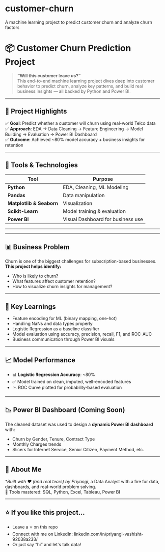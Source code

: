 # customer-churn
A machine learning project to predict customer churn and analyze churn factors

# 📦 Customer Churn Prediction Project

> **“Will this customer leave us?”**  
This end-to-end machine learning project dives deep into customer behavior to predict churn, analyze key patterns, and build real business insights — all backed by Python and Power BI.

---

## 🚀 Project Highlights

✅ **Goal**: Predict whether a customer will churn using real-world Telco data  
✅ **Approach**: EDA → Data Cleaning → Feature Engineering → Model Building → Evaluation → Power BI Dashboard  
✅ **Outcome**: Achieved ~80% model accuracy + business insights for retention  

---

## 🔧 Tools & Technologies

| Tool           | Purpose                          |
|----------------|----------------------------------|
| **Python**     | EDA, Cleaning, ML Modeling       |
| **Pandas**     | Data manipulation                |
| **Matplotlib & Seaborn** | Visualization          |
| **Scikit-Learn** | Model training & evaluation    |
| **Power BI**   | Visual Dashboard for business use  


---


---

## 📊 Business Problem

Churn is one of the biggest challenges for subscription-based businesses.  
**This project helps identify:**
- Who is likely to churn?
- What features affect customer retention?
- How to visualize churn insights for management?

---

## 🧠 Key Learnings

- Feature encoding for ML (binary mapping, one-hot)
- Handling NaNs and data types properly
- Logistic Regression as a baseline classifier
- Model evaluation using accuracy, precision, recall, F1, and ROC-AUC
- Business communication through Power BI visuals

---

## 📈 Model Performance

- 📊 **Logistic Regression Accuracy**: ~80%
- ✅ Model trained on clean, imputed, well-encoded features
- 📉 ROC Curve plotted for probability-based evaluation

---

## 📉 Power BI Dashboard (Coming Soon)

The cleaned dataset was used to design a **dynamic Power BI dashboard** with:
- Churn by Gender, Tenure, Contract Type
- Monthly Charges trends
- Slicers for Internet Service, Senior Citizen, Payment Method, etc.

---

## 👑 About Me

**Built with ❤️ (and real tears) by Priyangi*, a Data Analyst with a fire for data, dashboards, and real-world problem solving.  
📍 Tools mastered: SQL, Python, Excel, Tableau, Power BI  

---

## ⭐ If you like this project...

- Leave a ⭐ on this repo  
- Connect with me on LinkedIn: linkedin.com/in/priyangi-vashisht-92038a233/
- Or just say “hi” and let's talk data!


